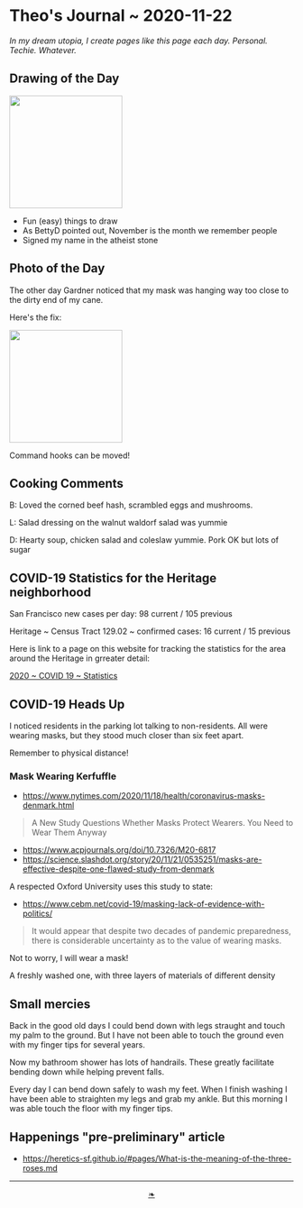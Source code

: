 # Theo's Journal ~ 2020-11-22

_In my dream utopia, I create pages like this page each day. Personal. Techie. Whatever._


## Drawing of the Day

<img src="https://heretics-sf.github.io/images/2020/11-22/2020-11-22-dotd-milestones.jpg" width=200 >

* Fun (easy) things to draw
* As BettyD pointed out, November is the month we remember people
* Signed my name in the atheist stone


## Photo of the Day

The other day Gardner noticed that my mask was hanging way too close to the dirty end of my cane.

Here's the fix:

<img src="https://heretics-sf.github.io/images/2020/11-22/2020-11-22-potd-hook.jpg" width=200 >

Command hooks can be moved!


## Cooking Comments

B: Loved the corned beef hash, scrambled eggs and mushrooms.

L: Salad dressing on the walnut waldorf salad was yummie

D: Hearty soup, chicken salad and coleslaw yummie. Pork OK but lots of sugar


## COVID-19 Statistics for the Heritage neighborhood

San Francisco new cases per day: 98 current / 105 previous

Heritage ~ Census Tract 129.02 ~ confirmed cases: 16 current / 15 previous

Here is link to a page on this website for tracking the statistics for the area around the Heritage in grreater detail:

[2020 ~ COVID 19 ~ Statistics]( https://heretics-sf.github.io/#pages/2020-C19-Statistics.md )


## COVID-19 Heads Up

I noticed residents in the parking lot talking to non-residents. All were wearing masks, but they stood much closer than six feet apart.

Remember to physical distance!


### Mask Wearing Kerfuffle

* https://www.nytimes.com/2020/11/18/health/coronavirus-masks-denmark.html
> A New Study Questions Whether Masks Protect Wearers. You Need to Wear Them Anyway
* https://www.acpjournals.org/doi/10.7326/M20-6817
* https://science.slashdot.org/story/20/11/21/0535251/masks-are-effective-despite-one-flawed-study-from-denmark

A respected Oxford University uses this study to state:

* https://www.cebm.net/covid-19/masking-lack-of-evidence-with-politics/

> It would appear that despite two decades of pandemic preparedness, there is considerable uncertainty as to the value of wearing masks.

Not to worry, I will wear a mask!

A freshly washed one, with three layers of materials of different density


## Small mercies

Back in the good old days I could bend down with legs straught and touch my palm to the ground. But I have not been able to touch the ground even with my finger tips for several years.

Now my bathroom shower has lots of handrails. These greatly facilitate bending down while helping prevent falls.

Every day I can bend down safely to wash my feet. When I finish washing I have been able to straighten my legs and grab my ankle. But this morning I was able touch the floor with my finger tips.


## Happenings "pre-preliminary" article

* https://heretics-sf.github.io/#pages/What-is-the-meaning-of-the-three-roses.md



***

<center><a href=javascript:window.scrollTo(0,0); class=aDingbat title="Scroll to top" > ❧ </a></center>
